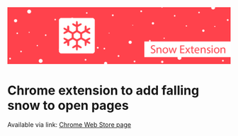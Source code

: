 <img src='github poster.jpg'>

# Chrome extension to add falling snow to open pages

Available via link:
<a href="https://chrome.google.com/webstore/detail/snow/jhkicjpoijacjpgehbodajiighgpaila/"> Chrome Web Store page </a>

